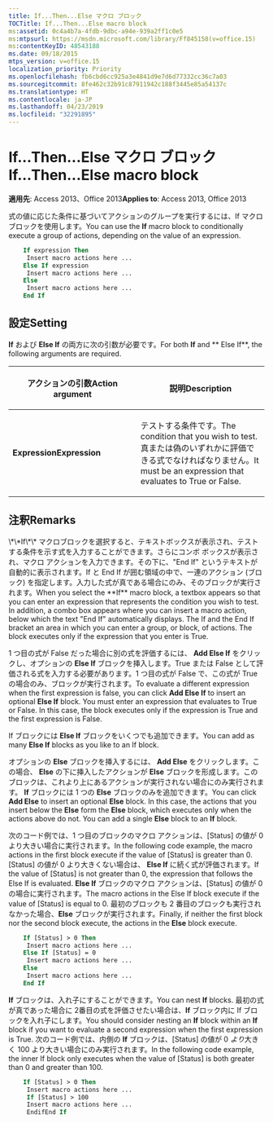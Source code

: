 ```yaml
---
title: If...Then...Else マクロ ブロック
TOCTitle: If...Then...Else macro block
ms:assetid: 0c4a4b7a-4fdb-9dbc-a94e-939a2ff1c0e5
ms:mtpsurl: https://msdn.microsoft.com/library/Ff845158(v=office.15)
ms:contentKeyID: 48543188
ms.date: 09/18/2015
mtps_version: v=office.15
localization_priority: Priority
ms.openlocfilehash: fb6cbd6cc925a3e4841d9e7d6d77332cc36c7a03
ms.sourcegitcommit: 8fe462c32b91c87911942c188f3445e85a54137c
ms.translationtype: HT
ms.contentlocale: ja-JP
ms.lasthandoff: 04/23/2019
ms.locfileid: "32291895"
---
```

# <a name="ifthenelse-macro-block"></a><span data-ttu-id="87ab4-102">If...Then...Else マクロ ブロック</span><span class="sxs-lookup"><span data-stu-id="87ab4-102">If...Then...Else macro block</span></span>


<span data-ttu-id="87ab4-103">**適用先**: Access 2013、Office 2013</span><span class="sxs-lookup"><span data-stu-id="87ab4-103">**Applies to**: Access 2013, Office 2013</span></span>

<span data-ttu-id="87ab4-104">式の値に応じた条件に基づいてアクションのグループを実行するには、If マクロ ブロックを使用します。</span><span class="sxs-lookup"><span data-stu-id="87ab4-104">You can use the **If** macro block to conditionally execute a group of actions, depending on the value of an expression.</span></span>

```vb
    If expression Then 
     Insert macro actions here ... 
    Else If expression 
     Insert macro actions here ... 
    Else 
     Insert macro actions here ... 
    End If
```

## <a name="setting"></a><span data-ttu-id="87ab4-105">設定</span><span class="sxs-lookup"><span data-stu-id="87ab4-105">Setting</span></span>

<span data-ttu-id="87ab4-106">**If** および **Else If** の両方に次の引数が必要です。</span><span class="sxs-lookup"><span data-stu-id="87ab4-106">For both **If** and \*\* Else If\*\*, the following arguments are required.</span></span>

<table>
<colgroup>
<col style="width: 50%" />
<col style="width: 50%" />
</colgroup>
<thead>
<tr class="header">
<th><p><span data-ttu-id="87ab4-107">アクションの引数</span><span class="sxs-lookup"><span data-stu-id="87ab4-107">Action argument</span></span></p></th>
<th><p><span data-ttu-id="87ab4-108">説明</span><span class="sxs-lookup"><span data-stu-id="87ab4-108">Description</span></span></p></th>
</tr>
</thead>
<tbody>
<tr class="odd">
<td><p><span data-ttu-id="87ab4-109"><strong>Expression</strong></span><span class="sxs-lookup"><span data-stu-id="87ab4-109"><strong>Expression</strong></span></span></p></td>
<td><p><span data-ttu-id="87ab4-110">テストする条件です。</span><span class="sxs-lookup"><span data-stu-id="87ab4-110">The condition that you wish to test.</span></span> <span data-ttu-id="87ab4-111">真または偽のいずれかに評価できる式でなければなりません。</span><span class="sxs-lookup"><span data-stu-id="87ab4-111">It must be an expression that evaluates to True or False.</span></span></p></td>
</tr>
</tbody>
</table>


## <a name="remarks"></a><span data-ttu-id="87ab4-112">注釈</span><span class="sxs-lookup"><span data-stu-id="87ab4-112">Remarks</span></span>

<span data-ttu-id="87ab4-p102">
            \*\*If\*\* マクロブロックを選択すると、テキストボックスが表示され、テストする条件を示す式を入力することができます。さらにコンボ ボックスが表示され、マクロ アクションを入力できます。その下に、"End If" というテキストが自動的に表示されます。If と End If が囲む領域の中で、一連のアクション (ブロック) を指定します。入力した式が真である場合にのみ、そのブロックが実行されます。</span><span class="sxs-lookup"><span data-stu-id="87ab4-p102">When you select the **If** macro block, a textbox appears so that you can enter an expression that represents the condition you wish to test. In addition, a combo box appears where you can insert a macro action, below which the text "End If" automatically displays. The If and the End If bracket an area in which you can enter a group, or block, of actions. The block executes only if the expression that you enter is True.</span></span>

<span data-ttu-id="87ab4-p103">1 つ目の式が False だった場合に別の式を評価するには、 **Add Else If** をクリックし、オプションの **Else If** ブロックを挿入します。True または False として評価される式を入力する必要があります。1 つ目の式が False で、この式が True の場合のみ、ブロックが実行されます。</span><span class="sxs-lookup"><span data-stu-id="87ab4-p103">To evaluate a different expression when the first expression is false, you can click **Add Else If** to insert an optional **Else If** block. You must enter an expression that evaluates to True or False. In this case, the block executes only if the expression is True and the first expression is False.</span></span>

<span data-ttu-id="87ab4-120">If ブロックには **Else If** ブロックをいくつでも追加できます。</span><span class="sxs-lookup"><span data-stu-id="87ab4-120">You can add as many **Else If** blocks as you like to an If block.</span></span>

<span data-ttu-id="87ab4-p104">オプションの **Else** ブロックを挿入するには、 **Add Else** をクリックします。この場合、 **Else** の下に挿入したアクションが **Else** ブロックを形成します。このブロックは、これより上にあるアクションが実行されない場合にのみ実行されます。 **If** ブロックには 1 つの **Else** ブロックのみを追加できます。</span><span class="sxs-lookup"><span data-stu-id="87ab4-p104">You can click **Add Else** to insert an optional **Else** block. In this case, the actions that you insert below the **Else** form the **Else** block, which executes only when the actions above do not. You can add a single **Else** block to an **If** block.</span></span>

<span data-ttu-id="87ab4-124">次のコード例では、1 つ目のブロックのマクロ アクションは、\[Status\] の値が 0 より大きい場合に実行されます。</span><span class="sxs-lookup"><span data-stu-id="87ab4-124">In the following code example, the macro actions in the first block execute if the value of [Status] is greater than 0.</span></span> <span data-ttu-id="87ab4-125">\[Status\] の値が 0 より大きくない場合は、 **Else If** に続く式が評価されます。</span><span class="sxs-lookup"><span data-stu-id="87ab4-125">If the value of [Status] is not greater than 0, the expression that follows the Else If is evaluated.</span></span> <span data-ttu-id="87ab4-126">**Else If** ブロックのマクロ アクションは、\[Status\] の値が 0 の場合に実行されます。</span><span class="sxs-lookup"><span data-stu-id="87ab4-126">The macro actions in the Else If block execute if the value of [Status] is equal to 0.</span></span> <span data-ttu-id="87ab4-127">最初のブロックも 2 番目のブロックも実行されなかった場合、**Else** ブロックが実行されます。</span><span class="sxs-lookup"><span data-stu-id="87ab4-127">Finally, if neither the first block nor the second block execute, the actions in the **Else** block execute.</span></span>

```vb
    If [Status] > 0 Then 
     Insert macro actions here ... 
    Else If [Status] = 0 
     Insert macro actions here ... 
    Else 
     Insert macro actions here ... 
    End If
```

<span data-ttu-id="87ab4-128">**If** ブロックは、入れ子にすることができます。</span><span class="sxs-lookup"><span data-stu-id="87ab4-128">You can nest **If** blocks.</span></span> <span data-ttu-id="87ab4-129">最初の式が真であった場合に 2番目の式を評価させたい場合は、**If** ブロック内に If ブロックを入れ子にします。</span><span class="sxs-lookup"><span data-stu-id="87ab4-129">You should consider nesting an **If** block within an **If** block if you want to evaluate a second expression when the first expression is True.</span></span> <span data-ttu-id="87ab4-130">次のコード例では、内側の **If** ブロックは、\[Status\] の値が 0 *より*大きく 100 より大きい場合にのみ実行されます。</span><span class="sxs-lookup"><span data-stu-id="87ab4-130">In the following code example, the inner If block only executes when the value of [Status] is both greater than 0  and  greater than 100.</span></span>

```vb
    If [Status] > 0 Then 
     Insert macro actions here ... 
     If [Status] > 100 
     Insert macro actions here ... 
     EndifEnd If
```
